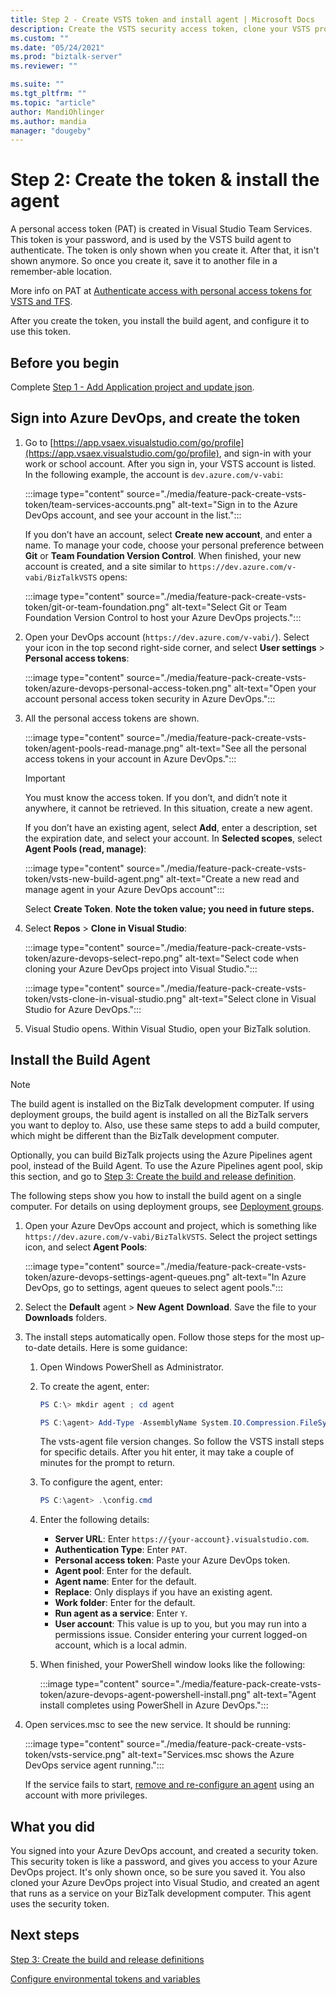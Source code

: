 ```yaml
---
title: Step 2 - Create VSTS token and install agent | Microsoft Docs
description: Create the VSTS security access token, clone your VSTS project into Visual Studio, and install the build agent to automate deployment of your BizTalk Server projects
ms.custom: ""
ms.date: "05/24/2021"
ms.prod: "biztalk-server"
ms.reviewer: ""

ms.suite: ""
ms.tgt_pltfrm: ""
ms.topic: "article"
author: MandiOhlinger
ms.author: mandia
manager: "dougeby"
---
```


# Step 2: Create the token & install the agent

A personal access token (PAT) is created in Visual Studio Team Services. This token is your password, and is used by the VSTS build agent to authenticate. The token is only shown when you create it. After that, it isn't shown anymore. So once you create it, save it to another file in a remember-able location. 

More info on PAT at [Authenticate access with personal access tokens for VSTS and TFS](/vsts/accounts/use-personal-access-tokens-to-authenticate). 

After you create the token, you install the build agent, and configure it to use this token. 

## Before you begin

Complete [Step 1 - Add Application project and update json](feature-pack-add-application-project.md).

## Sign into Azure DevOps, and create the token

1. Go to [https://app.vsaex.visualstudio.com/go/profile](https://app.vsaex.visualstudio.com/go/profile), and sign-in with your work or school account. After you sign in, your VSTS account is listed. In the following example, the account is `dev.azure.com/v-vabi`:

    :::image type="content" source="./media/feature-pack-create-vsts-token/team-services-accounts.png" alt-text="Sign in to the Azure DevOps account, and see your account in the list.":::

    If you don’t have an account, select **Create new account**, and enter a name. To manage your code, choose your personal preference between **Git** or **Team Foundation Version Control**. When finished, your new account is created, and a site similar to `https://dev.azure.com/v-vabi/BizTalkVSTS` opens:  

    :::image type="content" source="./media/feature-pack-create-vsts-token/git-or-team-foundation.png" alt-text="Select Git or Team Foundation Version Control to host your Azure DevOps projects.":::

2. Open your DevOps account (`https://dev.azure.com/v-vabi/`). Select your icon in the top second right-side corner, and select **User settings** > **Personal access tokens**:

    :::image type="content" source="./media/feature-pack-create-vsts-token/azure-devops-personal-access-token.png" alt-text="Open your account personal access token security in Azure DevOps.":::

3. All the personal access tokens are shown.

    :::image type="content" source="./media/feature-pack-create-vsts-token/agent-pools-read-manage.png" alt-text="See all the personal access tokens in your account in Azure DevOps.":::

    > [!IMPORTANT]
    > You must know the access token. If you don’t, and didn’t note it anywhere, it cannot be retrieved. In this situation, create a new agent.

    If you don’t have an existing agent, select **Add**, enter a description, set the expiration date, and select your account. In **Selected scopes**, select **Agent Pools (read, manage)**: 

    :::image type="content" source="./media/feature-pack-create-vsts-token/vsts-new-build-agent.png" alt-text="Create a new read and manage agent in your Azure DevOps account":::

    Select **Create Token**. **Note the token value; you need in future steps.**

4. Select **Repos** > **Clone in Visual Studio**:  

    :::image type="content" source="./media/feature-pack-create-vsts-token/azure-devops-select-repo.png" alt-text="Select code when cloning your Azure DevOps project into Visual Studio.":::

    :::image type="content" source="./media/feature-pack-create-vsts-token/vsts-clone-in-visual-studio.png" alt-text="Select clone in Visual Studio for Azure DevOps.":::

5. Visual Studio opens. Within Visual Studio, open your BizTalk solution.

## Install the Build Agent

> [!NOTE]
> The build agent is installed on the BizTalk development computer. If using deployment groups, the build agent is installed on all the BizTalk servers you want to deploy to. Also, use these same steps to add a build computer, which might be different than the BizTalk development computer.
> 
> Optionally, you can build BizTalk projects using the Azure Pipelines agent pool, instead of the Build Agent. To use the Azure Pipelines agent pool, skip this section, and go to [Step 3: Create the build and release definition](feature-pack-add-build-release-definitions.md).

The following steps show you how to install the build agent on a single computer. For details on using deployment groups, see [Deployment groups](/vsts/build-release/concepts/definitions/release/deployment-groups/index).

1. Open your Azure DevOps account and project, which is something like `https://dev.azure.com/v-vabi/BizTalkVSTS`. Select the project settings icon, and select **Agent Pools**:

    :::image type="content" source="./media/feature-pack-create-vsts-token/azure-devops-settings-agent-queues.png" alt-text="In Azure DevOps, go to settings, agent queues to select agent pools.":::

2. Select the **Default** agent > **New Agent** **Download**. Save the file to your **Downloads** folders.

3. The install steps automatically open. Follow those steps for the most up-to-date details. Here is some guidance:

    1. Open Windows PowerShell as Administrator.
    2. To create the agent, enter:

        ```powershell
        PS C:\> mkdir agent ; cd agent  

        PS C:\agent> Add-Type -AssemblyName System.IO.Compression.FileSystem ; [System.IO.Compression.ZipFile]::ExtractToDirectory("$HOME\Downloads\vsts-agent-win7-x64-2.124.0.zip", "$PWD")
       ```

        The vsts-agent file version changes. So follow the VSTS install steps for specific details. After you hit enter, it may take a couple of minutes for the prompt to return. 

    3. To configure the agent, enter: 

        ```powershell
        PS C:\agent> .\config.cmd
        ```

    4. Enter the following details:

        - **Server URL**: Enter `https://{your-account}.visualstudio.com`.
        - **Authentication Type**: Enter `PAT`.
        - **Personal access token**: Paste your Azure DevOps token.
        - **Agent pool**: Enter for the default.
        - **Agent name**: Enter for the default.
        - **Replace**: Only displays if you have an existing agent.
        - **Work folder**: Enter for the default.
        - **Run agent as a service**: Enter `Y`.
        - **User account**: This value is up to you, but you may run into a permissions issue. Consider entering your current logged-on account, which is a local admin.

    5. When finished, your PowerShell window looks like the following:

        :::image type="content" source="./media/feature-pack-create-vsts-token/azure-devops-agent-powershell-install.png" alt-text="Agent install completes using PowerShell in Azure DevOps.":::

4. Open services.msc to see the new service. It should be running:  

    :::image type="content" source="./media/feature-pack-create-vsts-token/vsts-service.png" alt-text="Services.msc shows the Azure DevOps service agent running.":::

    If the service fails to start, [remove and re-configure an agent](/vsts/build-release/actions/agents/v2-windows) using an account with more privileges.

## What you did

You signed into your Azure DevOps account, and created a security token. This security token is like a password, and gives you access to your Azure DevOps project. It's only shown once, so be sure you saved it. You also cloned your Azure DevOps project into Visual Studio, and created an agent that runs as a service on your BizTalk development computer. This agent uses the security token.

## Next steps

[Step 3: Create the build and release definitions](feature-pack-add-build-release-definitions.md)

[Configure environmental tokens and variables](configure-environmental-tokens-and-variables-for-automatic-deployment.md)

